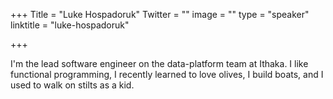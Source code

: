+++
Title = "Luke Hospadoruk"
Twitter = ""
image = ""
type = "speaker"
linktitle = "luke-hospadoruk"

+++

I'm the lead software engineer on the data-platform team at Ithaka.  I like functional programming, I recently learned to love olives, I build boats, and I used to walk on stilts as a kid.
